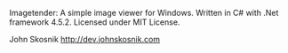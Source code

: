 Imagetender: A simple image viewer for Windows.
Written in C# with .Net framework 4.5.2.
Licensed under MIT License.

John Skosnik
http://dev.johnskosnik.com
